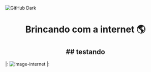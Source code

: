 ![GitHub Dark](https://github.com/github-dark.png#gh-light-mode-only)

<h1 align=center>Brincando com a internet 🌎</h1>
<h2 align=center>## testando</h2>
|:
<img alt="image-internet" src=https://encrypted-tbn0.gstatic.com/images?q=tbn:ANd9GcQBog4Z2tK5HzhFf4sSajN7wwhfWwRayCe6xQ&usqp=CAU>
|:

